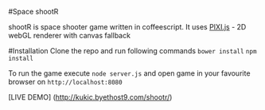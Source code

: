 #Space shootR

shootR is space shooter game written in coffeescript. It uses [PIXI.js](http://www.pixijs.com/) - 2D webGL renderer with canvas fallback

#Installation
Clone the repo and run following commands
`bower install`
`npm install`

To run the game execute `node server.js` and open game in your favourite browser on `http://localhost:8080`


[LIVE DEMO] (http://kukic.byethost9.com/shootr/)
